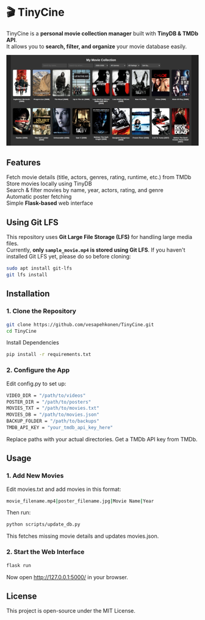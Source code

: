 # 🎬 TinyCine

TinyCine is a **personal movie collection manager** built with **TinyDB & TMDb API**.  
It allows you to **search, filter, and organize** your movie database easily.

![TinyCine screenshot](./tinycine.png)

##  Features
Fetch movie details (title, actors, genres, rating, runtime, etc.) from TMDb  
Store movies locally using TinyDB  
Search & filter movies by name, year, actors, rating, and genre  
Automatic poster fetching  
Simple **Flask-based** web interface  

## Using Git LFS
This repository uses **Git Large File Storage (LFS)** for handling large media files.  
Currently, **only `sample_movie.mp4` is stored using Git LFS**.
If you haven't installed Git LFS yet, please do so before cloning:
```sh
sudo apt install git-lfs
git lfs install
```

##  Installation
### 1. Clone the Repository
```sh
git clone https://github.com/vesapehkonen/TinyCine.git
cd TinyCine
```
Install Dependencies
```sh
pip install -r requirements.txt
```

### 2. Configure the App

Edit config.py to set up:

```sh
VIDEO_DIR = "/path/to/videos"
POSTER_DIR = "/path/to/posters"
MOVIES_TXT = "/path/to/movies.txt"
MOVIES_DB = "/path/to/movies.json"
BACKUP_FOLDER = "/path/to/backups"
TMDB_API_KEY = "your_tmdb_api_key_here"
```
Replace paths with your actual directories.
Get a TMDb API key from TMDb.

## Usage
### 1. Add New Movies
Edit movies.txt and add movies in this format:
```sh
movie_filename.mp4|poster_filename.jpg|Movie Name|Year
```
Then run:
```sh
python scripts/update_db.py
```
This fetches missing movie details and updates movies.json.
### 2. Start the Web Interface

```sh
flask run
```
Now open http://127.0.0.1:5000/ in your browser.

## License
This project is open-source under the MIT License.

